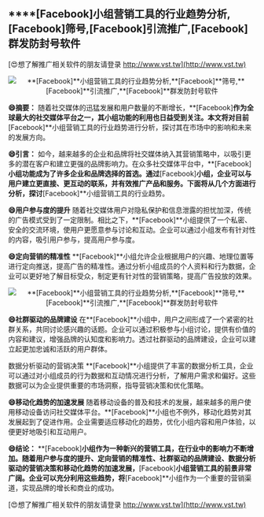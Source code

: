 ## ****[Facebook]**小组营销工具的行业趋势分析,**[Facebook]**筛号,**[Facebook]**引流推广,**[Facebook]**群发防封号软件**

[😍想了解推广相关软件的朋友请登录 http://www.vst.tw](http://www.vst.tw)

 <center><img src="https://vst.tw/MP4/tuiguang/png/1.png" alt="**[Facebook]**小组营销工具的行业趋势分析,**[Facebook]**筛号,**[Facebook]**引流推广,**[Facebook]**群发防封号软件"></center>

**😄摘要：**
随着社交媒体的迅猛发展和用户数量的不断增长，**[Facebook]**作为全球最大的社交媒体平台之一，其小组功能的利用也日益受到关注。本文将对目前**[Facebook]**小组营销工具的行业趋势进行分析，探讨其在市场中的影响和未来的发展方向。

**😄引言：**
如今，越来越多的企业和品牌将社交媒体纳入其营销策略中，以吸引更多的潜在客户和建立更强的品牌影响力。在众多社交媒体平台中，**[Facebook]**小组功能成为了许多企业和品牌选择的首选。通过**[Facebook]**小组，企业可以与用户建立更直接、更互动的联系，并有效推广产品和服务。下面将从几个方面进行分析，探讨**[Facebook]**小组营销工具的行业趋势。

**😄用户参与度的提升**
随着社交媒体用户对隐私保护和信息泄露的担忧加深，传统的广告模式受到了一定限制。相比之下，**[Facebook]**小组提供了一个私密、安全的交流环境，使用户更愿意参与讨论和互动。企业可以通过小组发布有针对性的内容，吸引用户参与，提高用户参与度。

**😄定向营销的精准性**
**[Facebook]**小组允许企业根据用户的兴趣、地理位置等进行定向推送，提高广告的精准性。通过分析小组成员的个人资料和行为数据，企业可以更好地了解目标受众，制定更有针对性的营销策略，提高广告投放的效果。

 <center><img src="https://vst.tw/MP4/tuiguang/png/1.png" alt="**[Facebook]**小组营销工具的行业趋势分析,**[Facebook]**筛号,**[Facebook]**引流推广,**[Facebook]**群发防封号软件"></center>

**😄社群驱动的品牌建设**
在**[Facebook]**小组中，用户之间形成了一个紧密的社群关系，共同讨论感兴趣的话题。企业可以通过积极参与小组讨论，提供有价值的内容和建议，增强品牌的认知度和影响力。透过社群驱动的品牌建设，企业可以建立起更加忠诚和活跃的用户群体。

数据分析驱动的营销决策
**[Facebook]**小组提供了丰富的数据分析工具，企业可以通过对小组成员的行为数据和互动情况进行分析，了解用户需求和偏好。这些数据可以为企业提供重要的市场洞察，指导营销决策和优化策略。

**😄移动化趋势的加速发展**
随着移动设备的普及和技术的发展，越来越多的用户使用移动设备访问社交媒体平台。**[Facebook]**小组也不例外，移动化趋势对其发展起到了促进作用。企业需要适应移动化的趋势，优化小组内容和用户体验，以便更好地吸引和互动用户。

**😄结论：**
**[Facebook]**小组作为一种新兴的营销工具，在行业中的影响力不断增加。随着用户参与度的提升、定向营销的精准性、社群驱动的品牌建设、数据分析驱动的营销决策和移动化趋势的加速发展，**[Facebook]**小组营销工具的前景非常广阔。企业可以充分利用这些趋势，将**[Facebook]**小组作为一个重要的营销渠道，实现品牌的增长和商业的成功。

[😍想了解推广相关软件的朋友请登录 http://www.vst.tw](http://www.vst.tw)



